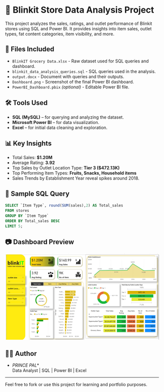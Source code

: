 # 🛒 Blinkit Store Data Analysis Project

This project analyzes the sales, ratings, and outlet performance of Blinkit stores using SQL and Power BI. It provides insights into item sales, outlet types, fat content categories, item visibility, and more.

## 📁 Files Included

- `BlinkIT Grocery Data.xlsx` - Raw dataset used for SQL queries and dashboard.
- `blinkit_data_analysis_queries.sql` - SQL queries used in the analysis.
- `output.docx` - Document with queries and their outputs.
- `Dashboard.png` - Screenshot of the final Power BI dashboard.
- `PowerBI_Dashboard.pbix` *(optional)* - Editable Power BI file.

## 🛠 Tools Used

- **SQL (MySQL)** – for querying and analyzing the dataset.
- **Microsoft Power BI** – for data visualization.
- **Excel** – for initial data cleaning and exploration.

## 📊 Key Insights

- Total Sales: **$1.20M**
- Average Rating: **3.92**
- Top Sales by Outlet Location Type: **Tier 3 ($472.13K)**
- Top Performing Item Types: **Fruits, Snacks, Household items**
- Sales Trends by Establishment Year reveal spikes around 2018.

## 📌 Sample SQL Query

```sql
SELECT `Item Type`, round(SUM(sales),2) AS Total_sales
FROM stores
GROUP BY `Item Type`
ORDER BY Total_sales DESC
LIMIT 5;
```

## 📷 Dashboard Preview

![Dashboard](Dashboard.png)

## 👨‍💻 Author

- *PRINCE PAL**  
  Data Analyst | SQL | Power BI | Excel

---

Feel free to fork or use this project for learning and portfolio purposes.
